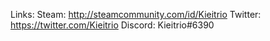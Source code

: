 Links:
Steam: http://steamcommunity.com/id/Kieitrio
Twitter: https://twitter.com/Kieitrio
Discord: Kieitrio#6390
